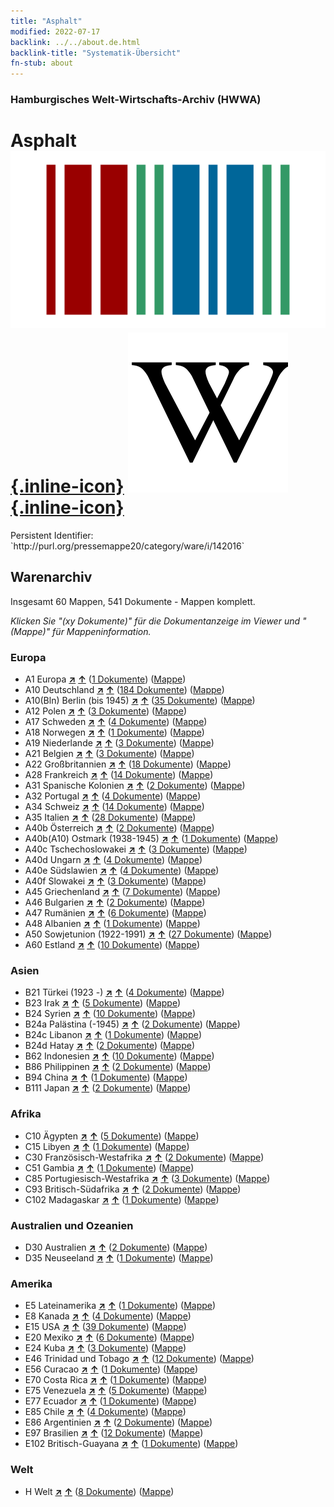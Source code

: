 ```yaml
---
title: "Asphalt"
modified: 2022-07-17
backlink: ../../about.de.html
backlink-title: "Systematik-Übersicht"
fn-stub: about
---
```


### Hamburgisches Welt-Wirtschafts-Archiv (HWWA)

# Asphalt &#160; [![Wikidata](/images/Wikidata-logo.svg "Wikidata"){.inline-icon}](http://www.wikidata.org/entity/Q189259) [![Wikipedia](/images/Wikipedia-W.svg "Wikipedia"){.inline-icon}](https://de.wikipedia.org/wiki/Asphalt)

<div class="hint">Persistent Identifier: `http://purl.org/pressemappe20/category/ware/i/142016`</div>







## Warenarchiv




Insgesamt 60 Mappen, 541 Dokumente - Mappen komplett.

_Klicken Sie "(xy Dokumente)" für die Dokumentanzeige im Viewer und "(Mappe)" für Mappeninformation._




### Europa

- A1 Europa [**&nearr;**](../../../geo/i/140892/about.de.html "Europa (alle Mappen)") [**&uarr;**](../../../geo/about.de.html#A1 "Ländersystematik") (<a href="https://pm20.zbw.eu/iiifview/folder/wa/142016,140892" title="über: Asphalt : Europa" target="_blank">1 Dokumente</a>) ([Mappe](../../../../folder/wa/1420xx/142016/1408xx/140892/about.de.html))
- A10 Deutschland [**&nearr;**](../../../geo/i/126128/about.de.html "Deutschland (alle Mappen)") [**&uarr;**](../../../geo/about.de.html#A10 "Ländersystematik") (<a href="https://pm20.zbw.eu/iiifview/folder/wa/142016,126128" title="über: Asphalt : Deutschland" target="_blank">184 Dokumente</a>) ([Mappe](../../../../folder/wa/1420xx/142016/1261xx/126128/about.de.html))
- A10(Bln) Berlin (bis 1945) [**&nearr;**](../../../geo/i/140933/about.de.html "Berlin (bis 1945) (alle Mappen)") [**&uarr;**](../../../geo/about.de.html#A10(Bln) "Ländersystematik") (<a href="https://pm20.zbw.eu/iiifview/folder/wa/142016,140933" title="über: Asphalt : Berlin (bis 1945)" target="_blank">35 Dokumente</a>) ([Mappe](../../../../folder/wa/1420xx/142016/1409xx/140933/about.de.html))
- A12 Polen [**&nearr;**](../../../geo/i/140962/about.de.html "Polen (alle Mappen)") [**&uarr;**](../../../geo/about.de.html#A12 "Ländersystematik") (<a href="https://pm20.zbw.eu/iiifview/folder/wa/142016,140962" title="über: Asphalt : Polen" target="_blank">3 Dokumente</a>) ([Mappe](../../../../folder/wa/1420xx/142016/1409xx/140962/about.de.html))
- A17 Schweden [**&nearr;**](../../../geo/i/140968/about.de.html "Schweden (alle Mappen)") [**&uarr;**](../../../geo/about.de.html#A17 "Ländersystematik") (<a href="https://pm20.zbw.eu/iiifview/folder/wa/142016,140968" title="über: Asphalt : Schweden" target="_blank">4 Dokumente</a>) ([Mappe](../../../../folder/wa/1420xx/142016/1409xx/140968/about.de.html))
- A18 Norwegen [**&nearr;**](../../../geo/i/140969/about.de.html "Norwegen (alle Mappen)") [**&uarr;**](../../../geo/about.de.html#A18 "Ländersystematik") (<a href="https://pm20.zbw.eu/iiifview/folder/wa/142016,140969" title="über: Asphalt : Norwegen" target="_blank">1 Dokumente</a>) ([Mappe](../../../../folder/wa/1420xx/142016/1409xx/140969/about.de.html))
- A19 Niederlande [**&nearr;**](../../../geo/i/140970/about.de.html "Niederlande (alle Mappen)") [**&uarr;**](../../../geo/about.de.html#A19 "Ländersystematik") (<a href="https://pm20.zbw.eu/iiifview/folder/wa/142016,140970" title="über: Asphalt : Niederlande" target="_blank">3 Dokumente</a>) ([Mappe](../../../../folder/wa/1420xx/142016/1409xx/140970/about.de.html))
- A21 Belgien [**&nearr;**](../../../geo/i/140972/about.de.html "Belgien (alle Mappen)") [**&uarr;**](../../../geo/about.de.html#A21 "Ländersystematik") (<a href="https://pm20.zbw.eu/iiifview/folder/wa/142016,140972" title="über: Asphalt : Belgien" target="_blank">3 Dokumente</a>) ([Mappe](../../../../folder/wa/1420xx/142016/1409xx/140972/about.de.html))
- A22 Großbritannien [**&nearr;**](../../../geo/i/140974/about.de.html "Großbritannien (alle Mappen)") [**&uarr;**](../../../geo/about.de.html#A22 "Ländersystematik") (<a href="https://pm20.zbw.eu/iiifview/folder/wa/142016,140974" title="über: Asphalt : Großbritannien" target="_blank">18 Dokumente</a>) ([Mappe](../../../../folder/wa/1420xx/142016/1409xx/140974/about.de.html))
- A28 Frankreich [**&nearr;**](../../../geo/i/140982/about.de.html "Frankreich (alle Mappen)") [**&uarr;**](../../../geo/about.de.html#A28 "Ländersystematik") (<a href="https://pm20.zbw.eu/iiifview/folder/wa/142016,140982" title="über: Asphalt : Frankreich" target="_blank">14 Dokumente</a>) ([Mappe](../../../../folder/wa/1420xx/142016/1409xx/140982/about.de.html))
- A31 Spanische Kolonien [**&nearr;**](../../../geo/i/140986/about.de.html "Spanische Kolonien (alle Mappen)") [**&uarr;**](../../../geo/about.de.html#A31 "Ländersystematik") (<a href="https://pm20.zbw.eu/iiifview/folder/wa/142016,140986" title="über: Asphalt : Spanische Kolonien" target="_blank">2 Dokumente</a>) ([Mappe](../../../../folder/wa/1420xx/142016/1409xx/140986/about.de.html))
- A32 Portugal [**&nearr;**](../../../geo/i/140987/about.de.html "Portugal (alle Mappen)") [**&uarr;**](../../../geo/about.de.html#A32 "Ländersystematik") (<a href="https://pm20.zbw.eu/iiifview/folder/wa/142016,140987" title="über: Asphalt : Portugal" target="_blank">4 Dokumente</a>) ([Mappe](../../../../folder/wa/1420xx/142016/1409xx/140987/about.de.html))
- A34 Schweiz [**&nearr;**](../../../geo/i/141007/about.de.html "Schweiz (alle Mappen)") [**&uarr;**](../../../geo/about.de.html#A34 "Ländersystematik") (<a href="https://pm20.zbw.eu/iiifview/folder/wa/142016,141007" title="über: Asphalt : Schweiz" target="_blank">14 Dokumente</a>) ([Mappe](../../../../folder/wa/1420xx/142016/1410xx/141007/about.de.html))
- A35 Italien [**&nearr;**](../../../geo/i/141008/about.de.html "Italien (alle Mappen)") [**&uarr;**](../../../geo/about.de.html#A35 "Ländersystematik") (<a href="https://pm20.zbw.eu/iiifview/folder/wa/142016,141008" title="über: Asphalt : Italien" target="_blank">28 Dokumente</a>) ([Mappe](../../../../folder/wa/1420xx/142016/1410xx/141008/about.de.html))
- A40b Österreich [**&nearr;**](../../../geo/i/141731/about.de.html "Österreich (alle Mappen)") [**&uarr;**](../../../geo/about.de.html#A40b "Ländersystematik") (<a href="https://pm20.zbw.eu/iiifview/folder/wa/142016,141731" title="über: Asphalt : Österreich" target="_blank">2 Dokumente</a>) ([Mappe](../../../../folder/wa/1420xx/142016/1417xx/141731/about.de.html))
- A40b(A10) Ostmark (1938-1945) [**&nearr;**](../../../geo/i/163025/about.de.html "Ostmark (1938-1945) (alle Mappen)") [**&uarr;**](../../../geo/about.de.html#A40b(A10) "Ländersystematik") (<a href="https://pm20.zbw.eu/iiifview/folder/wa/142016,163025" title="über: Asphalt : Ostmark (1938-1945)" target="_blank">1 Dokumente</a>) ([Mappe](../../../../folder/wa/1420xx/142016/1630xx/163025/about.de.html))
- A40c Tschechoslowakei [**&nearr;**](../../../geo/i/141022/about.de.html "Tschechoslowakei (alle Mappen)") [**&uarr;**](../../../geo/about.de.html#A40c "Ländersystematik") (<a href="https://pm20.zbw.eu/iiifview/folder/wa/142016,141022" title="über: Asphalt : Tschechoslowakei" target="_blank">3 Dokumente</a>) ([Mappe](../../../../folder/wa/1420xx/142016/1410xx/141022/about.de.html))
- A40d Ungarn [**&nearr;**](../../../geo/i/141025/about.de.html "Ungarn (alle Mappen)") [**&uarr;**](../../../geo/about.de.html#A40d "Ländersystematik") (<a href="https://pm20.zbw.eu/iiifview/folder/wa/142016,141025" title="über: Asphalt : Ungarn" target="_blank">4 Dokumente</a>) ([Mappe](../../../../folder/wa/1420xx/142016/1410xx/141025/about.de.html))
- A40e Südslawien [**&nearr;**](../../../geo/i/141028/about.de.html "Südslawien (alle Mappen)") [**&uarr;**](../../../geo/about.de.html#A40e "Ländersystematik") (<a href="https://pm20.zbw.eu/iiifview/folder/wa/142016,141028" title="über: Asphalt : Südslawien" target="_blank">4 Dokumente</a>) ([Mappe](../../../../folder/wa/1420xx/142016/1410xx/141028/about.de.html))
- A40f Slowakei [**&nearr;**](../../../geo/i/141029/about.de.html "Slowakei (alle Mappen)") [**&uarr;**](../../../geo/about.de.html#A40f "Ländersystematik") (<a href="https://pm20.zbw.eu/iiifview/folder/wa/142016,141029" title="über: Asphalt : Slowakei" target="_blank">3 Dokumente</a>) ([Mappe](../../../../folder/wa/1420xx/142016/1410xx/141029/about.de.html))
- A45 Griechenland [**&nearr;**](../../../geo/i/141037/about.de.html "Griechenland (alle Mappen)") [**&uarr;**](../../../geo/about.de.html#A45 "Ländersystematik") (<a href="https://pm20.zbw.eu/iiifview/folder/wa/142016,141037" title="über: Asphalt : Griechenland" target="_blank">7 Dokumente</a>) ([Mappe](../../../../folder/wa/1420xx/142016/1410xx/141037/about.de.html))
- A46 Bulgarien [**&nearr;**](../../../geo/i/141039/about.de.html "Bulgarien (alle Mappen)") [**&uarr;**](../../../geo/about.de.html#A46 "Ländersystematik") (<a href="https://pm20.zbw.eu/iiifview/folder/wa/142016,141039" title="über: Asphalt : Bulgarien" target="_blank">2 Dokumente</a>) ([Mappe](../../../../folder/wa/1420xx/142016/1410xx/141039/about.de.html))
- A47 Rumänien [**&nearr;**](../../../geo/i/141040/about.de.html "Rumänien (alle Mappen)") [**&uarr;**](../../../geo/about.de.html#A47 "Ländersystematik") (<a href="https://pm20.zbw.eu/iiifview/folder/wa/142016,141040" title="über: Asphalt : Rumänien" target="_blank">6 Dokumente</a>) ([Mappe](../../../../folder/wa/1420xx/142016/1410xx/141040/about.de.html))
- A48 Albanien [**&nearr;**](../../../geo/i/141041/about.de.html "Albanien (alle Mappen)") [**&uarr;**](../../../geo/about.de.html#A48 "Ländersystematik") (<a href="https://pm20.zbw.eu/iiifview/folder/wa/142016,141041" title="über: Asphalt : Albanien" target="_blank">1 Dokumente</a>) ([Mappe](../../../../folder/wa/1420xx/142016/1410xx/141041/about.de.html))
- A50 Sowjetunion (1922-1991) [**&nearr;**](../../../geo/i/141043/about.de.html "Sowjetunion (1922-1991) (alle Mappen)") [**&uarr;**](../../../geo/about.de.html#A50 "Ländersystematik") (<a href="https://pm20.zbw.eu/iiifview/folder/wa/142016,141043" title="über: Asphalt : Sowjetunion (1922-1991)" target="_blank">27 Dokumente</a>) ([Mappe](../../../../folder/wa/1420xx/142016/1410xx/141043/about.de.html))
- A60 Estland [**&nearr;**](../../../geo/i/141052/about.de.html "Estland (alle Mappen)") [**&uarr;**](../../../geo/about.de.html#A60 "Ländersystematik") (<a href="https://pm20.zbw.eu/iiifview/folder/wa/142016,141052" title="über: Asphalt : Estland" target="_blank">10 Dokumente</a>) ([Mappe](../../../../folder/wa/1420xx/142016/1410xx/141052/about.de.html))

### Asien

- B21 Türkei (1923 -) [**&nearr;**](../../../geo/i/141111/about.de.html "Türkei (1923 -) (alle Mappen)") [**&uarr;**](../../../geo/about.de.html#B21 "Ländersystematik") (<a href="https://pm20.zbw.eu/iiifview/folder/wa/142016,141111" title="über: Asphalt : Türkei (1923 -)" target="_blank">4 Dokumente</a>) ([Mappe](../../../../folder/wa/1420xx/142016/1411xx/141111/about.de.html))
- B23 Irak [**&nearr;**](../../../geo/i/141113/about.de.html "Irak (alle Mappen)") [**&uarr;**](../../../geo/about.de.html#B23 "Ländersystematik") (<a href="https://pm20.zbw.eu/iiifview/folder/wa/142016,141113" title="über: Asphalt : Irak" target="_blank">5 Dokumente</a>) ([Mappe](../../../../folder/wa/1420xx/142016/1411xx/141113/about.de.html))
- B24 Syrien [**&nearr;**](../../../geo/i/141114/about.de.html "Syrien (alle Mappen)") [**&uarr;**](../../../geo/about.de.html#B24 "Ländersystematik") (<a href="https://pm20.zbw.eu/iiifview/folder/wa/142016,141114" title="über: Asphalt : Syrien" target="_blank">10 Dokumente</a>) ([Mappe](../../../../folder/wa/1420xx/142016/1411xx/141114/about.de.html))
- B24a Palästina (-1945) [**&nearr;**](../../../geo/i/141115/about.de.html "Palästina (-1945) (alle Mappen)") [**&uarr;**](../../../geo/about.de.html#B24a "Ländersystematik") (<a href="https://pm20.zbw.eu/iiifview/folder/wa/142016,141115" title="über: Asphalt : Palästina (-1945)" target="_blank">2 Dokumente</a>) ([Mappe](../../../../folder/wa/1420xx/142016/1411xx/141115/about.de.html))
- B24c Libanon [**&nearr;**](../../../geo/i/141117/about.de.html "Libanon (alle Mappen)") [**&uarr;**](../../../geo/about.de.html#B24c "Ländersystematik") (<a href="https://pm20.zbw.eu/iiifview/folder/wa/142016,141117" title="über: Asphalt : Libanon" target="_blank">1 Dokumente</a>) ([Mappe](../../../../folder/wa/1420xx/142016/1411xx/141117/about.de.html))
- B24d Hatay [**&nearr;**](../../../geo/i/141155/about.de.html "Hatay (alle Mappen)") [**&uarr;**](../../../geo/about.de.html#B24d "Ländersystematik") (<a href="https://pm20.zbw.eu/iiifview/folder/wa/142016,141155" title="über: Asphalt : Hatay" target="_blank">2 Dokumente</a>) ([Mappe](../../../../folder/wa/1420xx/142016/1411xx/141155/about.de.html))
- B62 Indonesien [**&nearr;**](../../../geo/i/141218/about.de.html "Indonesien (alle Mappen)") [**&uarr;**](../../../geo/about.de.html#B62 "Ländersystematik") (<a href="https://pm20.zbw.eu/iiifview/folder/wa/142016,141218" title="über: Asphalt : Indonesien" target="_blank">10 Dokumente</a>) ([Mappe](../../../../folder/wa/1420xx/142016/1412xx/141218/about.de.html))
- B86 Philippinen [**&nearr;**](../../../geo/i/141240/about.de.html "Philippinen (alle Mappen)") [**&uarr;**](../../../geo/about.de.html#B86 "Ländersystematik") (<a href="https://pm20.zbw.eu/iiifview/folder/wa/142016,141240" title="über: Asphalt : Philippinen" target="_blank">2 Dokumente</a>) ([Mappe](../../../../folder/wa/1420xx/142016/1412xx/141240/about.de.html))
- B94 China [**&nearr;**](../../../geo/i/141253/about.de.html "China (alle Mappen)") [**&uarr;**](../../../geo/about.de.html#B94 "Ländersystematik") (<a href="https://pm20.zbw.eu/iiifview/folder/wa/142016,141253" title="über: Asphalt : China" target="_blank">1 Dokumente</a>) ([Mappe](../../../../folder/wa/1420xx/142016/1412xx/141253/about.de.html))
- B111 Japan [**&nearr;**](../../../geo/i/141272/about.de.html "Japan (alle Mappen)") [**&uarr;**](../../../geo/about.de.html#B111 "Ländersystematik") (<a href="https://pm20.zbw.eu/iiifview/folder/wa/142016,141272" title="über: Asphalt : Japan" target="_blank">2 Dokumente</a>) ([Mappe](../../../../folder/wa/1420xx/142016/1412xx/141272/about.de.html))

### Afrika

- C10 Ägypten [**&nearr;**](../../../geo/i/141336/about.de.html "Ägypten (alle Mappen)") [**&uarr;**](../../../geo/about.de.html#C10 "Ländersystematik") (<a href="https://pm20.zbw.eu/iiifview/folder/wa/142016,141336" title="über: Asphalt : Ägypten" target="_blank">5 Dokumente</a>) ([Mappe](../../../../folder/wa/1420xx/142016/1413xx/141336/about.de.html))
- C15 Libyen [**&nearr;**](../../../geo/i/141339/about.de.html "Libyen (alle Mappen)") [**&uarr;**](../../../geo/about.de.html#C15 "Ländersystematik") (<a href="https://pm20.zbw.eu/iiifview/folder/wa/142016,141339" title="über: Asphalt : Libyen" target="_blank">1 Dokumente</a>) ([Mappe](../../../../folder/wa/1420xx/142016/1413xx/141339/about.de.html))
- C30 Französisch-Westafrika [**&nearr;**](../../../geo/i/141361/about.de.html "Französisch-Westafrika (alle Mappen)") [**&uarr;**](../../../geo/about.de.html#C30 "Ländersystematik") (<a href="https://pm20.zbw.eu/iiifview/folder/wa/142016,141361" title="über: Asphalt : Französisch-Westafrika" target="_blank">2 Dokumente</a>) ([Mappe](../../../../folder/wa/1420xx/142016/1413xx/141361/about.de.html))
- C51 Gambia [**&nearr;**](../../../geo/i/141400/about.de.html "Gambia (alle Mappen)") [**&uarr;**](../../../geo/about.de.html#C51 "Ländersystematik") (<a href="https://pm20.zbw.eu/iiifview/folder/wa/142016,141400" title="über: Asphalt : Gambia" target="_blank">1 Dokumente</a>) ([Mappe](../../../../folder/wa/1420xx/142016/1414xx/141400/about.de.html))
- C85 Portugiesisch-Westafrika [**&nearr;**](../../../geo/i/141449/about.de.html "Portugiesisch-Westafrika (alle Mappen)") [**&uarr;**](../../../geo/about.de.html#C85 "Ländersystematik") (<a href="https://pm20.zbw.eu/iiifview/folder/wa/142016,141449" title="über: Asphalt : Portugiesisch-Westafrika" target="_blank">3 Dokumente</a>) ([Mappe](../../../../folder/wa/1420xx/142016/1414xx/141449/about.de.html))
- C93 Britisch-Südafrika [**&nearr;**](../../../geo/i/141454/about.de.html "Britisch-Südafrika (alle Mappen)") [**&uarr;**](../../../geo/about.de.html#C93 "Ländersystematik") (<a href="https://pm20.zbw.eu/iiifview/folder/wa/142016,141454" title="über: Asphalt : Britisch-Südafrika" target="_blank">2 Dokumente</a>) ([Mappe](../../../../folder/wa/1420xx/142016/1414xx/141454/about.de.html))
- C102 Madagaskar [**&nearr;**](../../../geo/i/141464/about.de.html "Madagaskar (alle Mappen)") [**&uarr;**](../../../geo/about.de.html#C102 "Ländersystematik") (<a href="https://pm20.zbw.eu/iiifview/folder/wa/142016,141464" title="über: Asphalt : Madagaskar" target="_blank">1 Dokumente</a>) ([Mappe](../../../../folder/wa/1420xx/142016/1414xx/141464/about.de.html))

### Australien und Ozeanien

- D30 Australien [**&nearr;**](../../../geo/i/141621/about.de.html "Australien (alle Mappen)") [**&uarr;**](../../../geo/about.de.html#D30 "Ländersystematik") (<a href="https://pm20.zbw.eu/iiifview/folder/wa/142016,141621" title="über: Asphalt : Australien" target="_blank">2 Dokumente</a>) ([Mappe](../../../../folder/wa/1420xx/142016/1416xx/141621/about.de.html))
- D35 Neuseeland [**&nearr;**](../../../geo/i/141623/about.de.html "Neuseeland (alle Mappen)") [**&uarr;**](../../../geo/about.de.html#D35 "Ländersystematik") (<a href="https://pm20.zbw.eu/iiifview/folder/wa/142016,141623" title="über: Asphalt : Neuseeland" target="_blank">1 Dokumente</a>) ([Mappe](../../../../folder/wa/1420xx/142016/1416xx/141623/about.de.html))

### Amerika

- E5 Lateinamerika [**&nearr;**](../../../geo/i/141641/about.de.html "Lateinamerika (alle Mappen)") [**&uarr;**](../../../geo/about.de.html#E5 "Ländersystematik") (<a href="https://pm20.zbw.eu/iiifview/folder/wa/142016,141641" title="über: Asphalt : Lateinamerika" target="_blank">1 Dokumente</a>) ([Mappe](../../../../folder/wa/1420xx/142016/1416xx/141641/about.de.html))
- E8 Kanada [**&nearr;**](../../../geo/i/141644/about.de.html "Kanada (alle Mappen)") [**&uarr;**](../../../geo/about.de.html#E8 "Ländersystematik") (<a href="https://pm20.zbw.eu/iiifview/folder/wa/142016,141644" title="über: Asphalt : Kanada" target="_blank">4 Dokumente</a>) ([Mappe](../../../../folder/wa/1420xx/142016/1416xx/141644/about.de.html))
- E15 USA [**&nearr;**](../../../geo/i/141653/about.de.html "USA (alle Mappen)") [**&uarr;**](../../../geo/about.de.html#E15 "Ländersystematik") (<a href="https://pm20.zbw.eu/iiifview/folder/wa/142016,141653" title="über: Asphalt : USA" target="_blank">39 Dokumente</a>) ([Mappe](../../../../folder/wa/1420xx/142016/1416xx/141653/about.de.html))
- E20 Mexiko [**&nearr;**](../../../geo/i/141657/about.de.html "Mexiko (alle Mappen)") [**&uarr;**](../../../geo/about.de.html#E20 "Ländersystematik") (<a href="https://pm20.zbw.eu/iiifview/folder/wa/142016,141657" title="über: Asphalt : Mexiko" target="_blank">6 Dokumente</a>) ([Mappe](../../../../folder/wa/1420xx/142016/1416xx/141657/about.de.html))
- E24 Kuba [**&nearr;**](../../../geo/i/141659/about.de.html "Kuba (alle Mappen)") [**&uarr;**](../../../geo/about.de.html#E24 "Ländersystematik") (<a href="https://pm20.zbw.eu/iiifview/folder/wa/142016,141659" title="über: Asphalt : Kuba" target="_blank">3 Dokumente</a>) ([Mappe](../../../../folder/wa/1420xx/142016/1416xx/141659/about.de.html))
- E46 Trinidad und Tobago [**&nearr;**](../../../geo/i/141667/about.de.html "Trinidad und Tobago (alle Mappen)") [**&uarr;**](../../../geo/about.de.html#E46 "Ländersystematik") (<a href="https://pm20.zbw.eu/iiifview/folder/wa/142016,141667" title="über: Asphalt : Trinidad und Tobago" target="_blank">12 Dokumente</a>) ([Mappe](../../../../folder/wa/1420xx/142016/1416xx/141667/about.de.html))
- E56 Curacao [**&nearr;**](../../../geo/i/141675/about.de.html "Curacao (alle Mappen)") [**&uarr;**](../../../geo/about.de.html#E56 "Ländersystematik") (<a href="https://pm20.zbw.eu/iiifview/folder/wa/142016,141675" title="über: Asphalt : Curacao" target="_blank">1 Dokumente</a>) ([Mappe](../../../../folder/wa/1420xx/142016/1416xx/141675/about.de.html))
- E70 Costa Rica [**&nearr;**](../../../geo/i/141683/about.de.html "Costa Rica (alle Mappen)") [**&uarr;**](../../../geo/about.de.html#E70 "Ländersystematik") (<a href="https://pm20.zbw.eu/iiifview/folder/wa/142016,141683" title="über: Asphalt : Costa Rica" target="_blank">1 Dokumente</a>) ([Mappe](../../../../folder/wa/1420xx/142016/1416xx/141683/about.de.html))
- E75 Venezuela [**&nearr;**](../../../geo/i/141686/about.de.html "Venezuela (alle Mappen)") [**&uarr;**](../../../geo/about.de.html#E75 "Ländersystematik") (<a href="https://pm20.zbw.eu/iiifview/folder/wa/142016,141686" title="über: Asphalt : Venezuela" target="_blank">5 Dokumente</a>) ([Mappe](../../../../folder/wa/1420xx/142016/1416xx/141686/about.de.html))
- E77 Ecuador [**&nearr;**](../../../geo/i/141688/about.de.html "Ecuador (alle Mappen)") [**&uarr;**](../../../geo/about.de.html#E77 "Ländersystematik") (<a href="https://pm20.zbw.eu/iiifview/folder/wa/142016,141688" title="über: Asphalt : Ecuador" target="_blank">1 Dokumente</a>) ([Mappe](../../../../folder/wa/1420xx/142016/1416xx/141688/about.de.html))
- E85 Chile [**&nearr;**](../../../geo/i/141691/about.de.html "Chile (alle Mappen)") [**&uarr;**](../../../geo/about.de.html#E85 "Ländersystematik") (<a href="https://pm20.zbw.eu/iiifview/folder/wa/142016,141691" title="über: Asphalt : Chile" target="_blank">4 Dokumente</a>) ([Mappe](../../../../folder/wa/1420xx/142016/1416xx/141691/about.de.html))
- E86 Argentinien [**&nearr;**](../../../geo/i/141692/about.de.html "Argentinien (alle Mappen)") [**&uarr;**](../../../geo/about.de.html#E86 "Ländersystematik") (<a href="https://pm20.zbw.eu/iiifview/folder/wa/142016,141692" title="über: Asphalt : Argentinien" target="_blank">2 Dokumente</a>) ([Mappe](../../../../folder/wa/1420xx/142016/1416xx/141692/about.de.html))
- E97 Brasilien [**&nearr;**](../../../geo/i/141697/about.de.html "Brasilien (alle Mappen)") [**&uarr;**](../../../geo/about.de.html#E97 "Ländersystematik") (<a href="https://pm20.zbw.eu/iiifview/folder/wa/142016,141697" title="über: Asphalt : Brasilien" target="_blank">12 Dokumente</a>) ([Mappe](../../../../folder/wa/1420xx/142016/1416xx/141697/about.de.html))
- E102 Britisch-Guayana [**&nearr;**](../../../geo/i/141700/about.de.html "Britisch-Guayana (alle Mappen)") [**&uarr;**](../../../geo/about.de.html#E102 "Ländersystematik") (<a href="https://pm20.zbw.eu/iiifview/folder/wa/142016,141700" title="über: Asphalt : Britisch-Guayana" target="_blank">1 Dokumente</a>) ([Mappe](../../../../folder/wa/1420xx/142016/1417xx/141700/about.de.html))

### Welt

- H Welt [**&nearr;**](../../../geo/i/141728/about.de.html "Welt (alle Mappen)") [**&uarr;**](../../../geo/about.de.html#H "Ländersystematik") (<a href="https://pm20.zbw.eu/iiifview/folder/wa/142016,141728" title="über: Asphalt : Welt" target="_blank">8 Dokumente</a>) ([Mappe](../../../../folder/wa/1420xx/142016/1417xx/141728/about.de.html))








